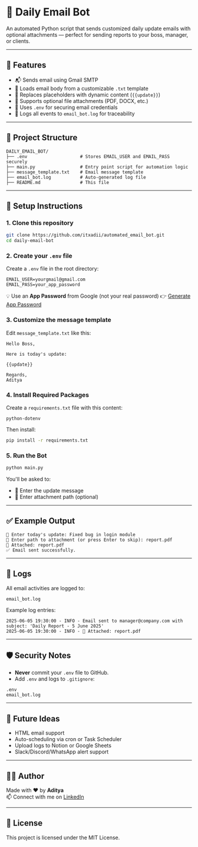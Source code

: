 # 📧 Daily Email Bot

An automated Python script that sends customized daily update emails with optional attachments — perfect for sending reports to your boss, manager, or clients.

---

## 🚀 Features

- 📬 Sends email using Gmail SMTP
- 📝 Loads email body from a customizable `.txt` template
- 🔁 Replaces placeholders with dynamic content (`{{update}}`)
- 📎 Supports optional file attachments (PDF, DOCX, etc.)
- 🔐 Uses `.env` for securing email credentials
- 🧾 Logs all events to `email_bot.log` for traceability

---

## 📁 Project Structure

```
DAILY_EMAIL_BOT/
├── .env                    # Stores EMAIL_USER and EMAIL_PASS securely
├── main.py                 # Entry point script for automation logic
├── message_template.txt    # Email message template
├── email_bot.log           # Auto-generated log file
├── README.md               # This file
```

---

## 🔧 Setup Instructions

### 1. Clone this repository

```bash
git clone https://github.com/itxadii/automated_email_bot.git
cd daily-email-bot
```

### 2. Create your `.env` file
Create a `.env` file in the root directory:

```
EMAIL_USER=yourgmail@gmail.com
EMAIL_PASS=your_app_password
```

💡 Use an **App Password** from Google (not your real password) 👉 [Generate App Password](https://support.google.com/accounts/answer/185833)

### 3. Customize the message template
Edit `message_template.txt` like this:

```
Hello Boss,

Here is today's update:

{{update}}

Regards,  
Aditya
```

### 4. Install Required Packages
Create a `requirements.txt` file with this content:

```
python-dotenv
```

Then install:

```bash
pip install -r requirements.txt
```

### 5. Run the Bot

```bash
python main.py
```

You'll be asked to:
* 📝 Enter the update message
* 📎 Enter attachment path (optional)

---

## ✅ Example Output

```
📝 Enter today's update: Fixed bug in login module
📎 Enter path to attachment (or press Enter to skip): report.pdf
📎 Attached: report.pdf
✅ Email sent successfully.
```

---

## 🧾 Logs

All email activities are logged to:

```
email_bot.log
```

Example log entries:

```
2025-06-05 19:30:00 - INFO - Email sent to manager@company.com with subject: 'Daily Report - 5 June 2025'
2025-06-05 19:30:00 - INFO - 📎 Attached: report.pdf
```

---

## 🛡️ Security Notes

* **Never** commit your `.env` file to GitHub.
* Add `.env` and logs to `.gitignore`:

```
.env
email_bot.log
```

---

## 📌 Future Ideas

* HTML email support
* Auto-scheduling via cron or Task Scheduler
* Upload logs to Notion or Google Sheets
* Slack/Discord/WhatsApp alert support

---

## 👨‍💻 Author

Made with ❤️ by **Aditya**  
📫 Connect with me on [LinkedIn](https://linkedin.com/in/yourprofile)

---

## 📜 License

This project is licensed under the MIT License.

